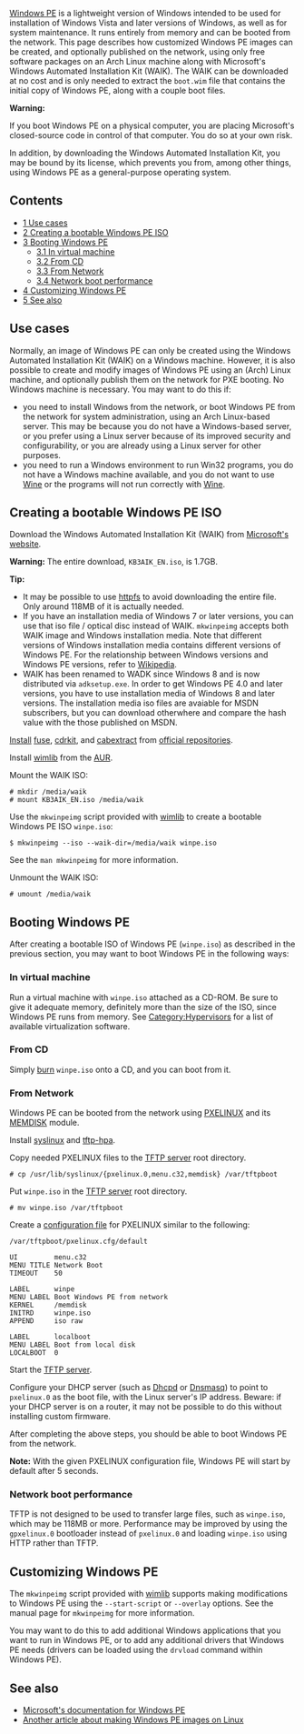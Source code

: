 [Windows PE](http://technet.microsoft.com/en-us/library/cc766093(v=ws.10).aspx) is a lightweight version of Windows intended to be used for installation of Windows Vista and later versions of Windows, as well as for system maintenance. It runs entirely from memory and can be booted from the network. This page describes how customized Windows PE images can be created, and optionally published on the network, using only free software packages on an Arch Linux machine along with Microsoft's Windows Automated Installation Kit (WAIK). The WAIK can be downloaded at no cost and is only needed to extract the `boot.wim` file that contains the initial copy of Windows PE, along with a couple boot files.

**Warning:**

If you boot Windows PE on a physical computer, you are placing Microsoft's closed-source code in control of that computer. You do so at your own risk.

In addition, by downloading the Windows Automated Installation Kit, you may be bound by its license, which prevents you from, among other things, using Windows PE as a general-purpose operating system.

## Contents

*   [1 Use cases](#Use_cases)
*   [2 Creating a bootable Windows PE ISO](#Creating_a_bootable_Windows_PE_ISO)
*   [3 Booting Windows PE](#Booting_Windows_PE)
    *   [3.1 In virtual machine](#In_virtual_machine)
    *   [3.2 From CD](#From_CD)
    *   [3.3 From Network](#From_Network)
    *   [3.4 Network boot performance](#Network_boot_performance)
*   [4 Customizing Windows PE](#Customizing_Windows_PE)
*   [5 See also](#See_also)

## Use cases

Normally, an image of Windows PE can only be created using the Windows Automated Installation Kit (WAIK) on a Windows machine. However, it is also possible to create and modify images of Windows PE using an (Arch) Linux machine, and optionally publish them on the network for PXE booting. No Windows machine is necessary. You may want to do this if:

*   you need to install Windows from the network, or boot Windows PE from the network for system administration, using an Arch Linux-based server. This may be because you do not have a Windows-based server, or you prefer using a Linux server because of its improved security and configurability, or you are already using a Linux server for other purposes.
*   you need to run a Windows environment to run Win32 programs, you do not have a Windows machine available, and you do not want to use [Wine](/index.php/Wine "Wine") or the programs will not run correctly with [Wine](/index.php/Wine "Wine").

## Creating a bootable Windows PE ISO

Download the Windows Automated Installation Kit (WAIK) from [Microsoft's website](http://www.microsoft.com/en-us/download/details.aspx?id=5753).

**Warning:** The entire download, `KB3AIK_EN.iso`, is 1.7GB.

**Tip:**

*   It may be possible to use [httpfs](http://httpfs.sourceforge.net/) to avoid downloading the entire file. Only around 118MB of it is actually needed.
*   If you have an installation media of Windows 7 or later versions, you can use that iso file / optical disc instead of WAIK. `mkwinpeimg` accepts both WAIK image and Windows installation media. Note that different versions of Windows installation media contains different versions of Windows PE. For the relationship between Windows versions and Windows PE versions, refer to [Wikipedia](https://en.wikipedia.org/wiki/Windows_Preinstallation_Environment#Versions "wikipedia:Windows Preinstallation Environment").
*   WAIK has been renamed to WADK since Windows 8 and is now distributed via `adksetup.exe`. In order to get Windows PE 4.0 and later versions, you have to use installation media of Windows 8 and later versions. The installation media iso files are avaiable for MSDN subscribers, but you can download otherwhere and compare the hash value with the those published on MSDN.

[Install](/index.php/Install "Install") [fuse](https://www.archlinux.org/packages/?name=fuse), [cdrkit](https://www.archlinux.org/packages/?name=cdrkit), and [cabextract](https://www.archlinux.org/packages/?name=cabextract) from [official repositories](/index.php/Official_repositories "Official repositories").

Install [wimlib](https://aur.archlinux.org/packages/wimlib/) from the [AUR](/index.php/AUR "AUR").

Mount the WAIK ISO:

```
# mkdir /media/waik
# mount KB3AIK_EN.iso /media/waik

```

Use the `mkwinpeimg` script provided with [wimlib](https://aur.archlinux.org/packages/wimlib/) to create a bootable Windows PE ISO `winpe.iso`:

```
$ mkwinpeimg --iso --waik-dir=/media/waik winpe.iso

```

See the `man mkwinpeimg` for more information.

Unmount the WAIK ISO:

```
# umount /media/waik

```

## Booting Windows PE

After creating a bootable ISO of Windows PE (`winpe.iso`) as described in the previous section, you may want to boot Windows PE in the following ways:

### In virtual machine

Run a virtual machine with `winpe.iso` attached as a CD-ROM. Be sure to give it adequate memory, definitely more than the size of the ISO, since Windows PE runs from memory. See [Category:Hypervisors](/index.php/Category:Hypervisors "Category:Hypervisors") for a list of available virtualization software.

### From CD

Simply [burn](/index.php/Optical_disc_drive#Burning "Optical disc drive") `winpe.iso` onto a CD, and you can boot from it.

### From Network

Windows PE can be booted from the network using [PXELINUX](http://www.syslinux.org/wiki/index.php/PXELINUX) and its [MEMDISK](http://www.syslinux.org/wiki/index.php/MEMDISK) module.

Install [syslinux](https://www.archlinux.org/packages/?name=syslinux) and [tftp-hpa](https://www.archlinux.org/packages/?name=tftp-hpa).

Copy needed PXELINUX files to the [TFTP server](/index.php/Tftpd_server "Tftpd server") root directory.

```
# cp /usr/lib/syslinux/{pxelinux.0,menu.c32,memdisk} /var/tftpboot

```

Put `winpe.iso` in the [TFTP server](/index.php/Tftpd_server "Tftpd server") root directory.

```
# mv winpe.iso /var/tftpboot

```

Create a [configuration file](/index.php/Syslinux#Configuring_syslinux "Syslinux") for PXELINUX similar to the following:

 `/var/tftpboot/pxelinux.cfg/default` 
```
UI         menu.c32
MENU TITLE Network Boot
TIMEOUT    50

LABEL      winpe
MENU LABEL Boot Windows PE from network
KERNEL     /memdisk
INITRD     winpe.iso
APPEND     iso raw

LABEL      localboot
MENU LABEL Boot from local disk
LOCALBOOT  0

```

Start the [TFTP server](/index.php/Tftpd_server "Tftpd server").

Configure your DHCP server (such as [Dhcpd](/index.php/Dhcpd "Dhcpd") or [Dnsmasq](/index.php/Dnsmasq "Dnsmasq")) to point to `pxelinux.0` as the boot file, with the Linux server's IP address. Beware: if your DHCP server is on a router, it may not be possible to do this without installing custom firmware.

After completing the above steps, you should be able to boot Windows PE from the network.

**Note:** With the given PXELINUX configuration file, Windows PE will start by default after 5 seconds.

### Network boot performance

TFTP is not designed to be used to transfer large files, such as `winpe.iso`, which may be 118MB or more. Performance may be improved by using the `gpxelinux.0` bootloader instead of `pxelinux.0` and loading `winpe.iso` using HTTP rather than TFTP.

## Customizing Windows PE

The `mkwinpeimg` script provided with [wimlib](https://aur.archlinux.org/packages/wimlib/) supports making modifications to Windows PE using the `--start-script` or `--overlay` options. See the manual page for `mkwinpeimg` for more information.

You may want to do this to add additional Windows applications that you want to run in Windows PE, or to add any additional drivers that Windows PE needs (drivers can be loaded using the `drvload` command within Windows PE).

## See also

*   [Microsoft's documentation for Windows PE](http://technet.microsoft.com/en-us/library/cc766093(v=ws.10).aspx)
*   [Another article about making Windows PE images on Linux](http://www.thinkwiki.org/wiki/Windows_PE)